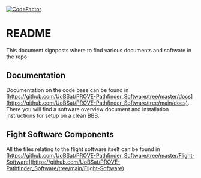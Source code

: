 [![CodeFactor](https://www.codefactor.io/repository/github/uobsat/prove-pathfinder/badge?s=0928cd1eb648d6ee3723ec355ebd822e1d2272dc)](https://www.codefactor.io/repository/github/uobsat/prove-pathfinder)

# README
This document signposts where to find various documents and software in the repo

## Documentation
Documentation on the code base can be found in 
[https://github.com/UoBSat/PROVE-Pathfinder_Software/tree/master/docs](https://github.com/UoBSat/PROVE-Pathfinder_Software/tree/main/docs). There you will find a software overview 
document and installation instructions for setup on a clean BBB.

## Fight Software Components
All the files relating to the flight software itself can be found in 
[https://github.com/UoBSat/PROVE-Pathfinder_Software/tree/master/Flight-Software](https://github.com/UoBSat/PROVE-Pathfinder_Software/tree/main/Flight-Software).
